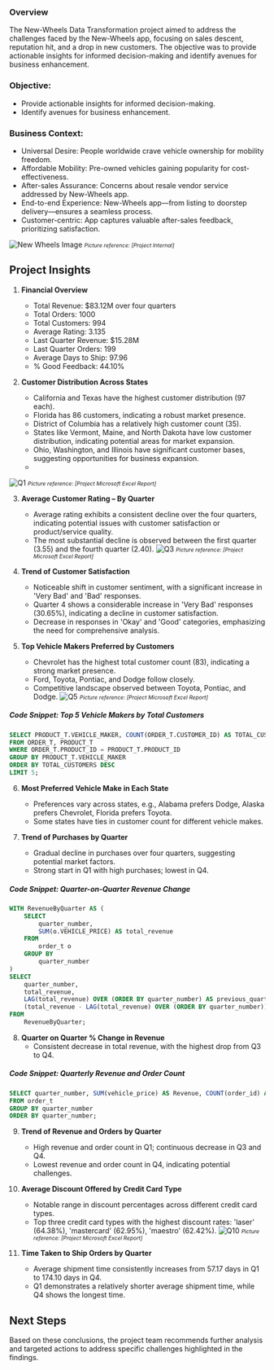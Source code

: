 ### Overview

The New-Wheels Data Transformation project aimed to address the challenges faced by the New-Wheels app, focusing on sales descent, reputation hit, and a drop in new customers. The objective was to provide actionable insights for informed decision-making and identify avenues for business enhancement.

### Objective:
- Provide actionable insights for informed decision-making.
- Identify avenues for business enhancement.

### Business Context:

- Universal Desire: People worldwide crave vehicle ownership for mobility freedom.
- Affordable Mobility: Pre-owned vehicles gaining popularity for cost-effectiveness.
- After-sales Assurance: Concerns about resale vendor service addressed by New-Wheels app.
- End-to-end Experience: New-Wheels app—from listing to doorstep delivery—ensures a seamless process.
- Customer-centric: App captures valuable after-sales feedback, prioritizing satisfaction.

![New Wheels Image](assets/New_Wheels.png)
<span style="font-size: 8pt;">*Picture reference: [Project Internal]*</span>

## Project Insights

1. **Financial Overview**
   - Total Revenue: $83.12M over four quarters
   - Total Orders: 1000
   - Total Customers: 994
   - Average Rating: 3.135
   - Last Quarter Revenue: $15.28M
   - Last Quarter Orders: 199
   - Average Days to Ship: 97.96
   - % Good Feedback: 44.10%

2. **Customer Distribution Across States**
   - California and Texas have the highest customer distribution (97 each).
   - Florida has 86 customers, indicating a robust market presence.
   - District of Columbia has a relatively high customer count (35).
   - States like Vermont, Maine, and North Dakota have low customer distribution, indicating potential areas for market expansion.
   - Ohio, Washington, and Illinois have significant customer bases, suggesting opportunities for business expansion.
   - 
![Q1](assets/Q1.png)
<span style="font-size: 8pt;">*Picture reference: [Project Microsoft Excel Report]*</span>

3. **Average Customer Rating – By Quarter**
   - Average rating exhibits a consistent decline over the four quarters, indicating potential issues with customer satisfaction or product/service quality.
   - The most substantial decline is observed between the first quarter (3.55) and the fourth quarter (2.40).
![Q3](assets/Q3.png)
<span style="font-size: 8pt;">*Picture reference: [Project Microsoft Excel Report]*</span>
4. **Trend of Customer Satisfaction**
   - Noticeable shift in customer sentiment, with a significant increase in 'Very Bad' and 'Bad' responses.
   - Quarter 4 shows a considerable increase in 'Very Bad' responses (30.65%), indicating a decline in customer satisfaction.
   - Decrease in responses in 'Okay' and 'Good' categories, emphasizing the need for comprehensive analysis.

5. **Top Vehicle Makers Preferred by Customers**
   - Chevrolet has the highest total customer count (83), indicating a strong market presence.
   - Ford, Toyota, Pontiac, and Dodge follow closely.
   - Competitive landscape observed between Toyota, Pontiac, and Dodge.
![Q5](assets/Q5.png)
<span style="font-size: 8pt;">*Picture reference: [Project Microsoft Excel Report]*</span>
##### Code Snippet: Top 5 Vehicle Makers by Total Customers

```sql
SELECT PRODUCT_T.VEHICLE_MAKER, COUNT(ORDER_T.CUSTOMER_ID) AS TOTAL_CUSTOMERS
FROM ORDER_T, PRODUCT_T
WHERE ORDER_T.PRODUCT_ID = PRODUCT_T.PRODUCT_ID
GROUP BY PRODUCT_T.VEHICLE_MAKER
ORDER BY TOTAL_CUSTOMERS DESC
LIMIT 5;
```
6. **Most Preferred Vehicle Make in Each State**
   - Preferences vary across states, e.g., Alabama prefers Dodge, Alaska prefers Chevrolet, Florida prefers Toyota.
   - Some states have ties in customer count for different vehicle makes.

7. **Trend of Purchases by Quarter**
   - Gradual decline in purchases over four quarters, suggesting potential market factors.
   - Strong start in Q1 with high purchases; lowest in Q4.

##### Code Snippet: Quarter-on-Quarter Revenue Change

```sql
WITH RevenueByQuarter AS (
    SELECT
        quarter_number,
        SUM(o.VEHICLE_PRICE) AS total_revenue
    FROM
        order_t o
    GROUP BY
        quarter_number
)
SELECT
    quarter_number,
    total_revenue,
    LAG(total_revenue) OVER (ORDER BY quarter_number) AS previous_quarter_revenue,
    (total_revenue - LAG(total_revenue) OVER (ORDER BY quarter_number)) / LAG(total_revenue) OVER (ORDER BY quarter_number) * 100 AS qoq_percentage_change
FROM
    RevenueByQuarter;

```

8. **Quarter on Quarter % Change in Revenue**
   - Consistent decrease in total revenue, with the highest drop from Q3 to Q4.

##### Code Snippet: Quarterly Revenue and Order Count

```sql
SELECT quarter_number, SUM(vehicle_price) AS Revenue, COUNT(order_id) AS Orders
FROM order_t
GROUP BY quarter_number
ORDER BY quarter_number;
```

9. **Trend of Revenue and Orders by Quarter**
   - High revenue and order count in Q1; continuous decrease in Q3 and Q4.
   - Lowest revenue and order count in Q4, indicating potential challenges.

10. **Average Discount Offered by Credit Card Type**
    - Notable range in discount percentages across different credit card types.
    - Top three credit card types with the highest discount rates: 'laser' (64.38%), 'mastercard' (62.95%), 'maestro' (62.42%).
![Q10](assets/Q10.png)
<span style="font-size: 8pt;">*Picture reference: [Project Microsoft Excel Report]*</span>
11. **Time Taken to Ship Orders by Quarter**
    - Average shipment time consistently increases from 57.17 days in Q1 to 174.10 days in Q4.
    - Q1 demonstrates a relatively shorter average shipment time, while Q4 shows the longest time.

## Next Steps
Based on these conclusions, the project team recommends further analysis and targeted actions to address specific challenges highlighted in the findings.

